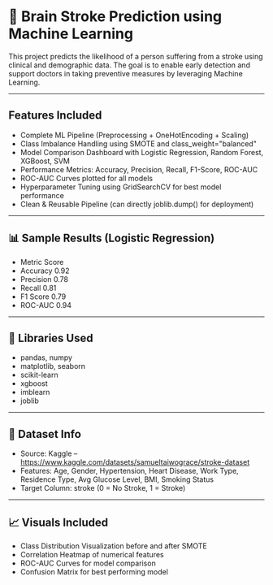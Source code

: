 # 🧠 Brain Stroke Prediction using Machine Learning

This project predicts the likelihood of a person suffering from a stroke using clinical and demographic data.
The goal is to enable early detection and support doctors in taking preventive measures by leveraging Machine Learning.

---

## Features Included

* Complete ML Pipeline (Preprocessing + OneHotEncoding + Scaling)
* Class Imbalance Handling using SMOTE and class_weight="balanced"
* Model Comparison Dashboard with Logistic Regression, Random Forest, XGBoost, SVM
* Performance Metrics: Accuracy, Precision, Recall, F1-Score, ROC-AUC
* ROC-AUC Curves plotted for all models
* Hyperparameter Tuning using GridSearchCV for best model performance
* Clean & Reusable Pipeline (can directly joblib.dump() for deployment)

---

## 📊 Sample Results (Logistic Regression)
* Metric	      Score
* Accuracy	    0.92
* Precision	    0.78
* Recall	      0.81
* F1 Score	    0.79
* ROC-AUC	      0.94
  
--- 

## 🧰 Libraries Used
* pandas, numpy
* matplotlib, seaborn
* scikit-learn
* xgboost
* imblearn
* joblib
  
---

## 🧪 Dataset Info
* Source: Kaggle – https://www.kaggle.com/datasets/samueltaiwograce/stroke-dataset
* Features: Age, Gender, Hypertension, Heart Disease, Work Type, Residence Type, Avg Glucose Level, BMI, Smoking Status
* Target Column: stroke (0 = No Stroke, 1 = Stroke)
  
---

## 📈 Visuals Included
* Class Distribution Visualization before and after SMOTE
* Correlation Heatmap of numerical features
* ROC-AUC Curves for model comparison
* Confusion Matrix for best performing model
